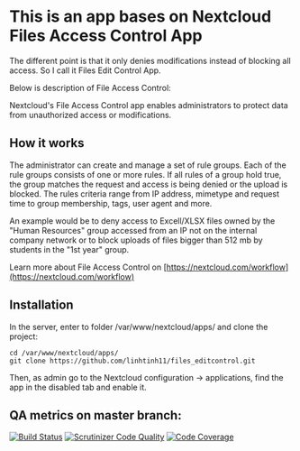 # This is an app bases on Nextcloud Files Access Control App
The different point is that it only denies modifications instead of blocking all access. So I call it Files Edit Control App.

Below is description of File Access Control:

Nextcloud's File Access Control app enables administrators to protect data from unauthorized access or modifications.

## How it works
The administrator can create and manage a set of rule groups. Each of the rule groups consists of one or more rules. If all rules of a group hold true, the group matches the request and access is being denied or the upload is blocked. The rules criteria range from IP address, mimetype and request time to group membership, tags, user agent and more.
		
An example would be to deny access to Excell/XLSX files owned by the "Human Resources" group accessed from an IP not on the internal company network or to block uploads of files bigger than 512 mb by students in the "1st year" group.
	
Learn more about File Access Control on [https://nextcloud.com/workflow](https://nextcloud.com/workflow)

## Installation
In the server, enter to folder /var/www/nextcloud/apps/ and clone the project:

```
cd /var/www/nextcloud/apps/
git clone https://github.com/linhtinh11/files_editcontrol.git
```

Then, as admin go to the Nextcloud configuration -> applications, find the app in the disabled tab and enable it.

## QA metrics on master branch:

[![Build Status](https://travis-ci.org/nextcloud/files_accesscontrol.svg?branch=master)](https://travis-ci.org/nextcloud/files_accesscontrol/branches)
[![Scrutinizer Code Quality](https://scrutinizer-ci.com/g/nextcloud/files_accesscontrol/badges/quality-score.png?b=master)](https://scrutinizer-ci.com/g/nextcloud/files_accesscontrol/?branch=master)
[![Code Coverage](https://scrutinizer-ci.com/g/nextcloud/files_accesscontrol/badges/coverage.png?b=master)](https://scrutinizer-ci.com/g/nextcloud/files_accesscontrol/?branch=master)

